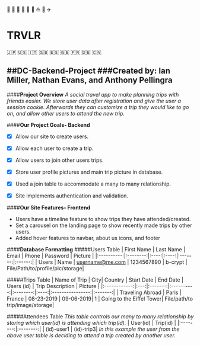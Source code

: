 :tokyo_tower: :statue_of_liberty: :mount_fuji: :bridge_at_night: :ship: :car: :sailboat: :steam_locomotive: :airplane:
# TRVLR
:jp: :us: :it: :uk: :es: :gb: :fr: :de: :cn:

##DC-Backend-Project
###Created by: Ian Miller, Nathan Evans, and Anthony Pellingra
---
  
####**Project Overview**
*A social travel app to make planning trips with friends easier. We store user data after registration and give the user a session cookie. Afterwards they can customize a trip they would like to go on, and allow other users to attend the new trip.*

####**Our Project Goals- Backend**
- [x] Allow our site to create users.
- [x] Allow each user to create a trip.
- [x] Allow users to join other users trips.
- [x] Store user profile pictures and main trip picture in database.
- [x] Used a join table to accommodate a many to many relationship.
- [x] Site implements authentication and validation.


####**Our Site Features- Frontend**
* Users have a timeline feature to show trips they have attended/created.
* Set a carousel on the landing page to show recently made trips by other users. 
* Added hover features to navbar, about us icons, and footer

####**Database Formatting**
#####Users Table
| First Name | Last Name | Email | Phone | Password | Picture |
|:----------:|:--------:|:----:|:----:|:-------:|:------:|
| Users | Name | username@me.com | 1234567890 | b-crypt | File/Path/to/profile/pic/storage|

#####Trips Table
| Name of Trip | City| Country | Start Date | End Date | Users (id) | Trip Description | Picture |
|:------------:|:---:|:-------:|:----------:|:--------:|:----:|:----------------:|:-------:|
| Traveling Abroad | Paris | France | 08-23-2019 | 09-06-2019| 1 | Going to the Eiffel Tower| File/path/to trip/image/storage|

#####Attendees Table
*This table controls our many to many relationship by storing which user(id) is attending which trip(id).*
| User(id) | Trip(id) |
|:--------:|:--------:|
| (id)-user1 | (id)-trip3|
*In this example the user from the above user table is deciding to attend a trip created by another user.*




